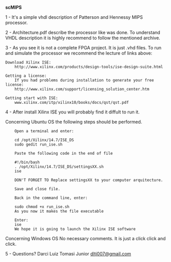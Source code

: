 **scMIPS**

1 - It's a simple vhdl description of Patterson and Hennessy MIPS processor.

2 - Architecture.pdf describe the processor like was done. To understand VHDL description it is highly recommend to follow the mentioned archive.

3 - As you see it is not a complete FPGA project. It is just .vhd files. To run and simulate the processor we recommend the lecture of links above:

	Download Xilinx ISE:
		http://www.xilinx.com/products/design-tools/ise-design-suite.html
	
	Getting a license:
		If you had problems during installation to generate your free license:
		http://www.xilinx.com/support/licensing_solution_center.htm

	Getting start with ISE:
		www.xilinx.com/itp/xilinx10/books/docs/qst/qst.pdf

4 - After install Xilinx ISE you will probably find it diffult to run it. 

Concerning Ubuntu OS the following steps should be performed.

		Open a terminal and enter:
		
		cd /opt/Xilinx/14.7/ISE_DS
		sudo gedit run_ise.sh

		Paste the following code in the end of file

		#!/bin/bash
		. /opt/Xilinx/14.7/ISE_DS/settingsXX.sh
		ise

		DON'T FORGET TO Replace settingsXX to your computer arquitecture.
	
		Save and close file.

		Back in the command line, enter:

		sudo chmod +x run_ise.sh   
		As you now it makes the file executable

		Enter:
		ise 
		We hope it is going to launch the Xilinx ISE software

Concerning Windows OS
		No necessary comments. It is just a click click and click.

5 - Questions?
	Darci Luiz Tomasi Junior
	dltj007@gmail.com
